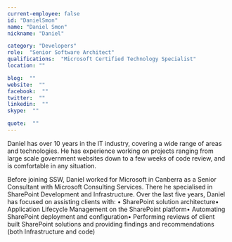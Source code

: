 ```yaml
---
current-employee: false
id: "DanielSmon"
name: "Daniel Smon"
nickname: "Daniel"

category: "Developers"
role:  "Senior Software Architect"
qualifications:  "Microsoft Certified Technology Specialist"
location: ""

blog:  ""
website:  ""
facebook:  ""
twitter:  ""
linkedin:  ""
skype:  ""

quote:  ""
---
```


Daniel has over 10 years in the IT industry, covering a wide range of areas and technologies. He has experience working on projects ranging from large scale government websites down to a few weeks of code review, and is comfortable in any situation.

Before joining SSW, Daniel worked for Microsoft in Canberra as a Senior Consultant with Microsoft Consulting Services. There he specialised in SharePoint Development and Infrastructure. Over the last five years, Daniel has focused on assisting clients with:
•	SharePoint solution architecture•	Application Lifecycle Management on the SharePoint platform•	Automating SharePoint deployment and configuration•	Performing reviews of client built SharePoint solutions and providing findings and recommendations (both Infrastructure and code)